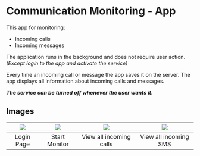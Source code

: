 # Communication Monitoring - App

This app for monitoring:
* Incoming calls
* Incoming messages

The application runs in the background and does not require user action.
*(Except login to the app and activate the service)*

Every time an incoming call or message the app saves it on the server.
The app displays all information about incoming calls and messages.

***The service can be turned off whenever the user wants it.***

## Images
|![](https://user-images.githubusercontent.com/50097337/127271356-949be4d6-082a-45bd-b4cf-d2965bee60ab.png) |![](https://user-images.githubusercontent.com/50097337/127271396-9ae3ba55-2ce4-4e62-8711-d2c50e189976.png) |![](https://user-images.githubusercontent.com/50097337/127271527-24716609-aa5d-4de4-b012-ff3a860cb28c.png) |![](https://user-images.githubusercontent.com/50097337/127272396-5262591c-18cc-4d55-bd65-618e5f0e9b82.png) |
|:---:|:---:|:---:|:---:|
| Login Page | Start Monitor | View all incoming calls | View all incoming SMS



